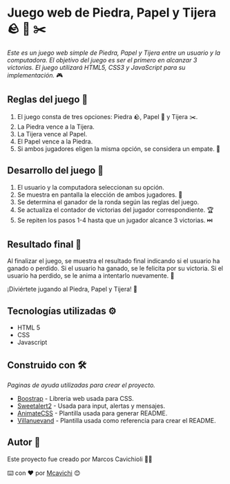 # Juego web de Piedra, Papel y Tijera 🪨 📃 ✂️
_Este es un juego web simple de Piedra, Papel y Tijera entre un usuario y la computadora. El objetivo del juego es ser el primero en alcanzar 3 victorias. El juego utilizará HTML5, CSS3 y JavaScript para su implementación._ 🎮

## Reglas del juego  📜

1. El juego consta de tres opciones: Piedra 🪨, Papel 📃 y Tijera ✂️.
2. La Piedra vence a la Tijera.
3. La Tijera vence al Papel.
4. El Papel vence a la Piedra.
5. Si ambos jugadores eligen la misma opción, se considera un empate. 🤝


## Desarrollo del juego 🔄

1. El usuario y la computadora seleccionan su opción.
2. Se muestra en pantalla la elección de ambos jugadores. 👥
3. Se determina el ganador de la ronda según las reglas del juego.
4. Se actualiza el contador de victorias del jugador correspondiente. 🏆
5. Se repiten los pasos 1-4 hasta que un jugador alcance 3 victorias. ⏭️

## Resultado final 🏁

Al finalizar el juego, se muestra el resultado final indicando si el usuario ha ganado o perdido. Si el usuario ha ganado, se le felicita por su victoria. Si el usuario ha perdido, se le anima a intentarlo nuevamente. 🎉

¡Diviértete jugando al Piedra, Papel y Tijera! 🎲

## Tecnologías utilizadas ⚙️

* HTML 5
* CSS
* Javascript

## Construido con 🛠️

_Paginas de ayuda utilizadas para crear el proyecto._

* [Boostrap](https://getbootstrap.com/docs/5.3/getting-started/introduction/) - Libreria web usada para CSS.
* [Sweetalert2](https://sweetalert2.github.io/) - Usada para input, alertas y mensajes.
* [AnimateCSS](https://animate.style/) - Plantilla usada para generar README.
* [Villanuevand](https://github.com/Villanuevand) - Plantilla usada como referencia para crear el README.


## Autor 📄

Este proyecto fue creado por Marcos Cavichioli 👨‍💻

⌨️ con ❤️ por [Mcavichi](https://github.com/mcavichi) 😊
